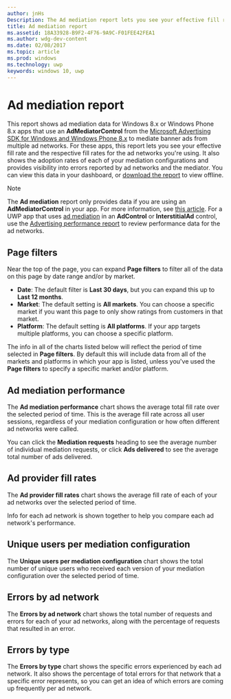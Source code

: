 ```yaml
---
author: jnHs
Description: The Ad mediation report lets you see your effective fill rate and the respective fill rates for the ad networks you're using.
title: Ad mediation report
ms.assetid: 18A33928-B9F2-4F76-9A9C-F01FEE42FEA1
ms.author: wdg-dev-content
ms.date: 02/08/2017
ms.topic: article
ms.prod: windows
ms.technology: uwp
keywords: windows 10, uwp
---
```


# Ad mediation report

This report shows ad mediation data for Windows 8.x or Windows Phone 8.x apps that use an **AdMediatorControl** from the [Microsoft Advertising SDK for Windows and Windows Phone 8.x](http://aka.ms/store-8-sdk) to mediate banner ads from multiple ad networks. For these apps, this report lets you see your effective fill rate and the respective fill rates for the ad networks you're using. It also shows the adoption rates of each of your mediation configurations and provides visibility into errors reported by ad networks and the mediator. You can view this data in your dashboard, or [download the report](download-analytic-reports.md) to view offline.

> [!NOTE]
> The **Ad mediation** report only provides data if you are using an **AdMediatorControl** in your app. For more information, see [this article](https://msdn.microsoft.com/library/windows/apps/xaml/dn864359). For a UWP app that uses [ad mediation](monetize-with-ads.md#mediation) in an **AdControl** or **InterstitialAd** control, use the [Advertising performance report](advertising-performance-report.md) to review performance data for the ad networks.

## Page filters

Near the top of the page, you can expand **Page filters** to filter all of the data on this page by date range and/or by market.

-   **Date**: The default filter is **Last 30 days**, but you can expand this up to **Last 12 months**.
-   **Market**: The default setting is **All markets**. You can choose a specific market if you want this page to only show ratings from customers in that market.
-   **Platform**: The default setting is **All platforms**. If your app targets multiple platforms, you can choose a specific platform.

The info in all of the charts listed below will reflect the period of time selected in **Page filters**. By default this will include data from all of the markets and platforms in which your app is listed, unless you've used the **Page filters** to specify a specific market and/or platform.

## Ad mediation performance

The **Ad mediation performance** chart shows the average total fill rate over the selected period of time. This is the average fill rate across all user sessions, regardless of your mediation configuration or how often different ad networks were called.

You can click the **Mediation requests** heading to see the average number of individual mediation requests, or click **Ads delivered** to see the average total number of ads delivered.

## Ad provider fill rates

The **Ad provider fill rates** chart shows the average fill rate of each of your ad networks over the selected period of time.

Info for each ad network is shown together to help you compare each ad network's performance.

## Unique users per mediation configuration

The **Unique users per mediation configuration** chart shows the total number of unique users who received each version of your mediation configuration over the selected period of time.

## Errors by ad network

The **Errors by ad network** chart shows the total number of requests and errors for each of your ad networks, along with the percentage of requests that resulted in an error.

## Errors by type

The **Errors by type** chart shows the specific errors experienced by each ad network. It also shows the percentage of total errors for that network that a specific error represents, so you can get an idea of which errors are coming up frequently per ad network.

 

 
